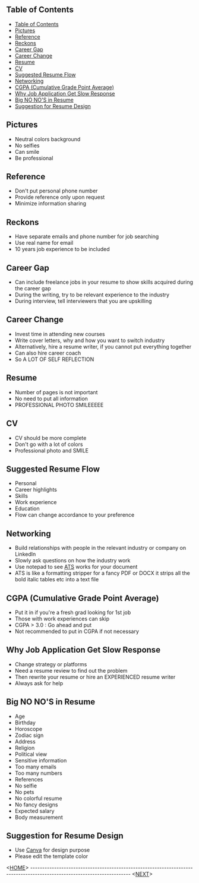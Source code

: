 ## Table of Contents
- [Table of Contents](#table-of-contents)
- [Pictures](#pictures)
- [Reference](#reference)
- [Reckons](#reckons)
- [Career Gap](#career-gap)
- [Career Change](#career-change)
- [Resume](#resume)
- [CV](#cv)
- [Suggested Resume Flow](#suggested-resume-flow)
- [Networking](#networking)
- [CGPA (Cumulative Grade Point Average)](#cgpa-cumulative-grade-point-average)
- [Why Job Application Get Slow Response](#why-job-application-get-slow-response)
- [Big NO NO'S in Resume](#big-no-nos-in-resume)
- [Suggestion for Resume Design](#suggestion-for-resume-design)

## Pictures
- Neutral colors background
- No selfies
- Can smile
- Be professional

## Reference 
- Don't put personal phone number
- Provide reference only upon request
- Minimize information sharing

## Reckons
- Have separate emails and phone number for job searching
- Use real name for email
- 10 years job experience to be included

## Career Gap
- Can include freelance jobs in your resume to show skills acquired during the career gap
- During the writing, try to be relevant experience to the industry
- During interview, tell interviewers that you are upskilling

## Career Change
- Invest time in attending new courses
- Write cover letters, why and how you want to switch industry
- Alternatively, hire a resume writer, if you cannot put everything together
- Can also hire career coach
- So A LOT OF SELF REFLECTION

## Resume
- Number of pages is not important
- No need to put all information
- PROFESSIONAL PHOTO SMILEEEEE

## CV
- CV should be more complete 
- Don't go with a lot of colors
- Professional photo and SMILE

## Suggested Resume Flow
- Personal
- Career highlights
- Skills
- Work experience
- Education
- Flow can change accordance to your preference

## Networking
- Build relationships with people in the relevant industry or company on LinkedIn
- Slowly ask questions on how the industry work
- Use notepad to see [ATS](https://www.topresume.com/career-advice/what-is-an-ats-resume) works for your document
- ATS is like a formatting stripper for a fancy PDF or DOCX it strips all the bold italic tables etc into a text file 

## CGPA (Cumulative Grade Point Average)
- Put it in if you're a fresh grad looking for 1st job
- Those with work experiences can skip
- CGPA > 3.0 : Go ahead and put
- Not recommended to put in CGPA if not necessary

## Why Job Application Get Slow Response
- Change strategy or platforms
- Need a resume review to find out the problem
- Then rewrite your resume or hire an EXPERIENCED resume writer
- Always ask for help

## Big NO NO'S in Resume
- Age
- Birthday
- Horoscope
- Zodiac sign
- Address
- Religion
- Political view
- Sensitive information
- Too many emails
- Too many numbers
- References
- No selfie
- No pets
- No colorful resume
- No fancy designs
- Expected salary
- Body measurement

## Suggestion for Resume Design
- Use [Canva](https://www.canva.com/) for design purpose 
- Please edit the template color

<[HOME](README.md)> ------------------------------------------------------------------------------------------------------------------------ <[NEXT](summary-note-part-2.md)>